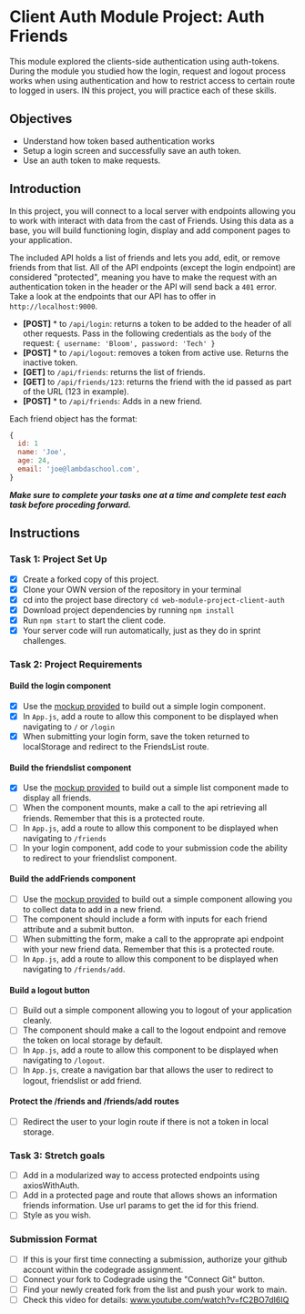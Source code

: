 # Client Auth Module Project: Auth Friends

This module explored the clients-side authentication using auth-tokens. During the module you studied how the login, request and logout process works when using authentication and how to restrict access to certain route to logged in users. IN this project, you will practice each of these skills.

## Objectives

- Understand how token based authentication works
- Setup a login screen and successfully save an auth token.
- Use an auth token to make requests.

## Introduction

In this project, you will connect to a local server with endpoints allowing you to work with interact with data from the cast of Friends. Using this data as a base, you will build functioning login, display and add component pages to your application.

The included API holds a list of friends and lets you add, edit, or remove friends from that list. All of the API endpoints (except the login endpoint) are considered "protected", meaning you have to make the request with an authentication token in the header or the API will send back a `401` error. Take a look at the endpoints that our API has to offer in `http://localhost:9000`.

- **[POST]** \* to `/api/login`: returns a token to be added to the header of all other requests. Pass in the following credentials as the `body` of the request: `{ username: 'Bloom', password: 'Tech' }`
- **[POST]** \* to `/api/logout`: removes a token from active use. Returns the inactive token.
- **[GET]** to `/api/friends`: returns the list of friends.
- **[GET]** to `/api/friends/123`: returns the friend with the id passed as part of the URL (123 in example).
- **[POST]** \* to `/api/friends`: Adds in a new friend.

Each friend object has the format:

```js
{
  id: 1
  name: 'Joe',
  age: 24,
  email: 'joe@lambdaschool.com',
}
```

**_Make sure to complete your tasks one at a time and complete test each task before proceding forward._**

## Instructions

### Task 1: Project Set Up

- [x] Create a forked copy of this project.
- [x] Clone your OWN version of the repository in your terminal
- [x] cd into the project base directory `cd web-module-project-client-auth`
- [x] Download project dependencies by running `npm install`
- [x] Run `npm start` to start the client code.
- [x] Your server code will run automatically, just as they do in sprint challenges.

### Task 2: Project Requirements

#### Build the login component

- [x] Use the [mockup provided](./login_mockup.png) to build out a simple login component.
- [x] In `App.js`, add a route to allow this component to be displayed when navigating to `/` or `/login`
- [x] When submitting your login form, save the token returned to localStorage and redirect to the FriendsList route.

#### Build the friendslist component

- [x] Use the [mockup provided](./friendslist_mockup.png) to build out a simple list component made to display all friends.
- [ ] When the component mounts, make a call to the api retrieving all friends. Remember that this is a protected route.
- [ ] In `App.js`, add a route to allow this component to be displayed when navigating to `/friends`
- [ ] In your login component, add code to your submission code the ability to redirect to your friendslist component.

#### Build the addFriends component

- [ ] Use the [mockup provided](./addfriends_mockup.png) to build out a simple component allowing you to collect data to add in a new friend.
- [ ] The component should include a form with inputs for each friend attribute and a submit button.
- [ ] When submitting the form, make a call to the approprate api endpoint with your new friend data. Remember that this is a protected route.
- [ ] In `App.js`, add a route to allow this component to be displayed when navigating to `/friends/add`.

#### Build a logout button

- [ ] Build out a simple component allowing you to logout of your application cleanly.
- [ ] The component should make a call to the logout endpoint and remove the token on local storage by default.
- [ ] In `App.js`, add a route to allow this component to be displayed when navigating to `/logout`.
- [ ] In `App.js`, create a navigation bar that allows the user to redirect to logout, friendslist or add friend.

#### Protect the /friends and /friends/add routes

- [ ] Redirect the user to your login route if there is not a token in local storage.

### Task 3: Stretch goals

- [ ] Add in a modularized way to access protected endpoints using axiosWithAuth.
- [ ] Add in a protected page and route that allows shows an information friends information. Use url params to get the id for this friend.
- [ ] Style as you wish.

### Submission Format

- [ ] If this is your first time connecting a submission, authorize your github account within the codegrade assignment.
- [ ] Connect your fork to Codegrade using the "Connect Git" button.
- [ ] Find your newly created fork from the list and push your work to main.
- [ ] Check this video for details: www.youtube.com/watch?v=fC2BO7dI6IQ
